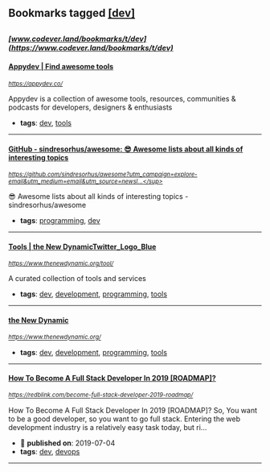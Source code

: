 ## Bookmarks tagged [[dev]](https://www.codever.land/search?q=[dev])

_<sup><sup>[www.codever.land/bookmarks/t/dev](https://www.codever.land/bookmarks/t/dev)</sup></sup>_
---
#### [Appydev | Find awesome tools](https://appydev.co/)
_<sup>https://appydev.co/</sup>_

Appydev is a collection of awesome tools, resources, communities & podcasts for developers, designers & enthusiasts
* **tags**: [dev](../tagged/dev.md), [tools](../tagged/tools.md)
---
#### [GitHub - sindresorhus/awesome: 😎 Awesome lists about all kinds of interesting topics](https://github.com/sindresorhus/awesome?utm_campaign=explore-email&utm_medium=email&utm_source=newsletter&utm_term=daily)
_<sup>https://github.com/sindresorhus/awesome?utm_campaign=explore-email&utm_medium=email&utm_source=newsl...</sup>_

😎 Awesome lists about all kinds of interesting topics - sindresorhus/awesome
* **tags**: [programming](../tagged/programming.md), [dev](../tagged/dev.md)
---
#### [Tools | the New DynamicTwitter_Logo_Blue](https://www.thenewdynamic.org/tool/)
_<sup>https://www.thenewdynamic.org/tool/</sup>_

A curated collection of tools and services
* **tags**: [dev](../tagged/dev.md), [development](../tagged/development.md), [programming](../tagged/programming.md), [tools](../tagged/tools.md)
---
#### [the New Dynamic](https://www.thenewdynamic.org/)
_<sup>https://www.thenewdynamic.org/</sup>_

* **tags**: [dev](../tagged/dev.md), [development](../tagged/development.md), [programming](../tagged/programming.md), [tools](../tagged/tools.md)
---
#### [How To Become A Full Stack Developer In 2019 [ROADMAP]?](https://redblink.com/become-full-stack-developer-2019-roadmap/)
_<sup>https://redblink.com/become-full-stack-developer-2019-roadmap/</sup>_

How To Become A Full Stack Developer In 2019 [ROADMAP]? So, You want to be a good developer, so you want to go full stack. Entering the web development industry is a relatively easy task today, but ri...
* :calendar: **published on**: 2019-07-04
* **tags**: [dev](../tagged/dev.md), [devops](../tagged/devops.md)
---
